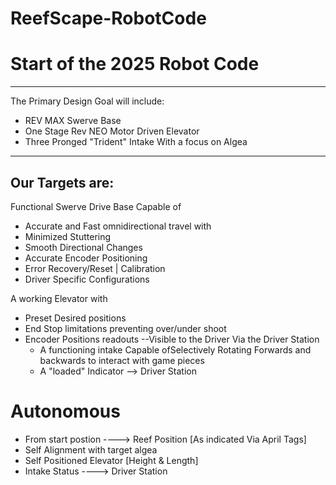 ﻿# ReefScape-RobotCode

# Start of the 2025 Robot Code
---

The Primary Design Goal will include:

- REV MAX Swerve Base
- One Stage Rev NEO Motor Driven Elevator
- Three Pronged "Trident" Intake With a focus on Algea
--------------------------------------------------------

## Our Targets are: 

Functional Swerve Drive Base Capable of 
 - Accurate and Fast omnidirectional travel with
 - Minimized Stuttering
 - Smooth Directional Changes
 - Accurate Encoder Positioning
 - Error Recovery/Reset | Calibration
 - Driver Specific Configurations

A working Elevator with
- Preset Desired positions
- End Stop limitations preventing over/under shoot 
- Encoder Positions readouts --Visible to the Driver Via the Driver Station
    - A functioning intake Capable ofSelectively Rotating Forwards and backwards to interact with game pieces 
    - A "loaded" Indicator --> Driver Station


# Autonomous
  - From start postion  ---->  Reef Position [As indicated Via April Tags] 
  - Self Alignment with target algea
  - Self Positioned Elevator [Height & Length] 
  - Intake Status ----> Driver Station
    
